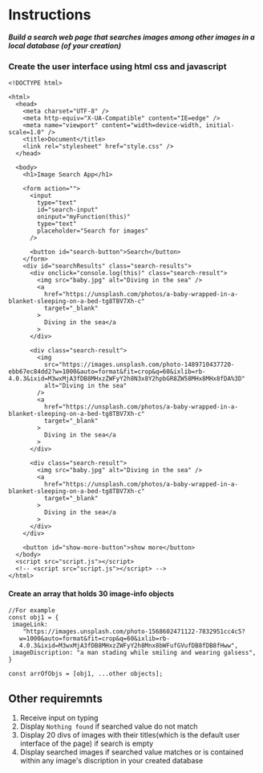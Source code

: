 # Instructions
***Build a search web page that searches images among other images in a local database (of your creation)***

### Create the user interface using html css and javascript
```
<!DOCTYPE html>

<html>
  <head>
    <meta charset="UTF-8" />
    <meta http-equiv="X-UA-Compatible" content="IE=edge" />
    <meta name="viewport" content="width=device-width, initial-scale=1.0" />
    <title>Document</title>
    <link rel="stylesheet" href="style.css" />
  </head>

  <body>
    <h1>Image Search App</h1>

    <form action="">
      <input
        type="text"
        id="search-input"
        oninput="myFunction(this)"
        type="text"
        placeholder="Search for images"
      />

      <button id="search-button">Search</button>
    </form>
    <div id="searchResults" class="search-results">
      <div onclick="console.log(this)" class="search-result">
        <img src="baby.jpg" alt="Diving in the sea" />
        <a
          href="https://unsplash.com/photos/a-baby-wrapped-in-a-blanket-sleeping-on-a-bed-tg8TBV7Xh-c"
          target="_blank"
        >
          Diving in the sea</a
        >
      </div>

      <div class="search-result">
        <img
          src="https://images.unsplash.com/photo-1489710437720-ebb67ec84dd2?w=1000&auto=format&fit=crop&q=60&ixlib=rb-4.0.3&ixid=M3wxMjA3fDB8MHxzZWFyY2h8N3x8Y2hpbGR8ZW58MHx8MHx8fDA%3D"
          alt="Diving in the sea"
        />
        <a
          href="https://unsplash.com/photos/a-baby-wrapped-in-a-blanket-sleeping-on-a-bed-tg8TBV7Xh-c"
          target="_blank"
        >
          Diving in the sea</a
        >
      </div>

      <div class="search-result">
        <img src="baby.jpg" alt="Diving in the sea" />
        <a
          href="https://unsplash.com/photos/a-baby-wrapped-in-a-blanket-sleeping-on-a-bed-tg8TBV7Xh-c"
          target="_blank"
        >
          Diving in the sea</a
        >
      </div>
    </div>

    <button id="show-more-button">show more</button>
  </body>
  <script src="script.js"></script>
  <!-- <script src="script.js"></script> -->
</html>

```

#### Create an array that holds 30 image-info objects
```
//For example
const obj1 = {
 imageLink:
    "https://images.unsplash.com/photo-1568602471122-7832951cc4c5?    
   w=1000&auto=format&fit=crop&q=60&ixlib=rb- 
   4.0.3&ixid=M3wxMjA3fDB8MHxzZWFyY2h8Mnx8bWFufGVufDB8fDB8fHww",
 imageDiscription: "a man stading while smiling and wearing galsess",
} 

const arrOfObjs = [obj1, ...other objects];
```

## Other requiremnts
 1. Receive input on typing
 2. Display ```Nothing found``` if searched value do not match
 3. Display 20 divs of images with their titles(which is the default user interface of the page) if search is empty
 4. Display searched images if searched value matches or is contained within any image's discription in your created database


